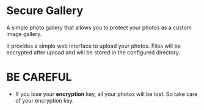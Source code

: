 # Secure Gallery
A simple photo gallery that allows you to protect your photos as a custom image gallery.

It provides a simple web interface to upload your photos. Files will be encrypted after upload and will be stored in the configured directory.

# BE CAREFUL
- If you lose your **encryption** key, all your photos will be lost. So take care of your encryption key.
